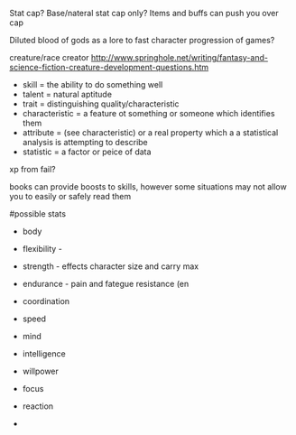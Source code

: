 Stat cap?
Base/nateral stat cap only? Items and buffs can push you over cap

Diluted blood of gods as a lore to fast character progression of games?

creature/race creator http://www.springhole.net/writing/fantasy-and-science-fiction-creature-development-questions.htm

* skill = the ability to do something well
* talent = natural aptitude
* trait = distinguishing quality/characteristic
* characteristic = a feature ot something or someone which identifies them
* attribute = (see characteristic) or a real property which a a statistical analysis is attempting to describe
* statistic = a factor or peice of data
 

xp from fail?

books can provide boosts to skills, however some situations may not allow you to easily or safely read them

#possible stats
* body
 * flexibility - 
 * strength - effects character size and carry max
 * endurance - pain and fategue resistance (en
 * coordination
 * speed
* mind
 * intelligence
 * willpower
 * focus
 * reaction

* 